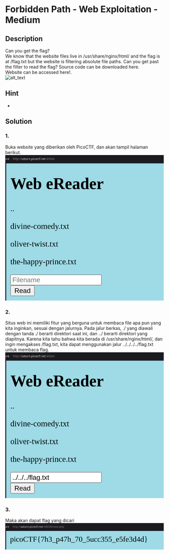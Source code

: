 # Forbidden Path - Web Exploitation - Medium

## Description
Can you get the flag?  
We know that the website files live in /usr/share/nginx/html/ and the flag is at /flag.txt but the website is filtering absolute file paths. Can you get past the filter to read the flag?
Source code can be downloaded here.  
Website can be accessed here!.  
![alt_text](?raw=true)
## Hint
-
## Solution  

### 1. 
Buka website yang diberikan oleh PicoCTF, dan akan tampil halaman berikut.  
![alt_text](https://github.com/fauznazz-afk/ctf-writeup/blob/main/Documentation/ForbiddenPath/Screenshot%20From%202025-03-30%2019-43-37.png?raw=true)

### 2.  
Situs web ini memiliki fitur yang berguna untuk membaca file apa pun yang kita inginkan, sesuai dengan jalurnya. Pada jalur berkas, ./ yang diawali dengan tanda ./ berarti direktori saat ini, dan ../ berarti direktori yang diapitnya. Karena kita tahu bahwa kita berada di /usr/share/nginx/html/, dan ingin mengakses /flag.txt, kita dapat menggunakan jalur ../../../../flag.txt untuk membaca flag.  
![alt_text](https://github.com/fauznazz-afk/ctf-writeup/blob/main/Documentation/ForbiddenPath/Screenshot%20From%202025-03-30%2019-43-54.png?raw=true)  

### 3. 
Maka akan dapat flag yang dicari  
![alt_text](https://github.com/fauznazz-afk/ctf-writeup/blob/main/Documentation/ForbiddenPath/Screenshot%20From%202025-03-30%2019-44-01.png?raw=true)

